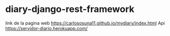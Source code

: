 # diary-django-rest-framework

link de la pagina web https://carlososuna11.github.io/mydiary/index.html
Api https://servidor-diario.herokuapp.com/
